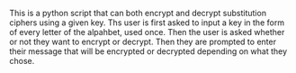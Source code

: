 This is a python script that can both encrypt and decrypt substitution ciphers using a given key.
Ths user is first asked to input a key in the form of every letter of the alpahbet, used once.
Then the user is asked whether or not they want to encrypt or decrypt.
Then they are prompted to enter their message that will be encrypted or decrypted depending on what they chose.
